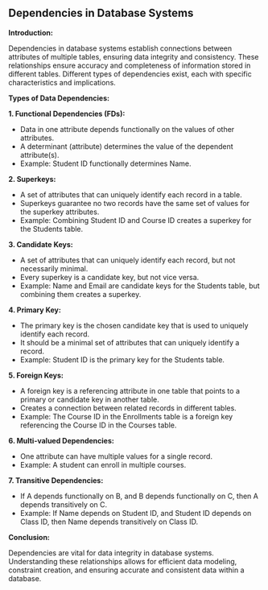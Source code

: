 ## Dependencies in Database Systems

**Introduction:**

Dependencies in database systems establish connections between attributes of multiple tables, ensuring data integrity and consistency. These relationships ensure accuracy and completeness of information stored in different tables. Different types of dependencies exist, each with specific characteristics and implications.


**Types of Data Dependencies:**

**1. Functional Dependencies (FDs):**

- Data in one attribute depends functionally on the values of other attributes.
- A determinant (attribute) determines the value of the dependent attribute(s).
- Example: Student ID functionally determines Name.


**2. Superkeys:**

- A set of attributes that can uniquely identify each record in a table.
- Superkeys guarantee no two records have the same set of values for the superkey attributes.
- Example: Combining Student ID and Course ID creates a superkey for the Students table.


**3. Candidate Keys:**

- A set of attributes that can uniquely identify each record, but not necessarily minimal.
- Every superkey is a candidate key, but not vice versa.
- Example: Name and Email are candidate keys for the Students table, but combining them creates a superkey.


**4. Primary Key:**

- The primary key is the chosen candidate key that is used to uniquely identify each record.
- It should be a minimal set of attributes that can uniquely identify a record.
- Example: Student ID is the primary key for the Students table.


**5. Foreign Keys:**

- A foreign key is a referencing attribute in one table that points to a primary or candidate key in another table.
- Creates a connection between related records in different tables.
- Example: The Course ID in the Enrollments table is a foreign key referencing the Course ID in the Courses table.


**6. Multi-valued Dependencies:**

- One attribute can have multiple values for a single record.
- Example: A student can enroll in multiple courses.


**7. Transitive Dependencies:**

- If A depends functionally on B, and B depends functionally on C, then A depends transitively on C.
- Example: If Name depends on Student ID, and Student ID depends on Class ID, then Name depends transitively on Class ID.


**Conclusion:**

Dependencies are vital for data integrity in database systems. Understanding these relationships allows for efficient data modeling, constraint creation, and ensuring accurate and consistent data within a database.